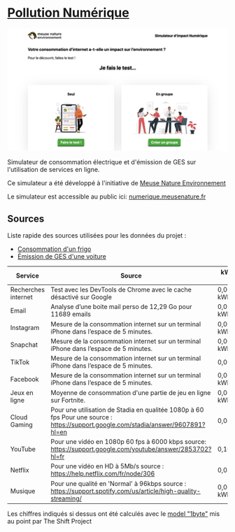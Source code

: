 # [Pollution Numérique](https://numerique.meusenature.fr/)

![screenshot](screenshot.png)

Simulateur de consommation électrique et d'émission de GES sur l'utilisation de services en ligne.

Ce simulateur a été développé à l'initiative de [Meuse Nature Environnement](https://meusenature.fr/)

Le simulateur est accessible au public ici: [numerique.meusenature.fr](https://numerique.meusenature.fr/)

## Sources

Liste rapide des sources utilisées pour les données du projet :

- [Consommation d'un frigo](https://total.direct-energie.com/particuliers/parlons-energie/dossiers-energie/economie-d-energie/tout-savoir-sur-la-consommation-de-votre-frigo)
- [Émission de GES d'une voiture](https://ree.developpement-durable.gouv.fr/themes/defis-environnementaux/changement-climatique/emissions-de-gaz-a-effet-de-serre/article/les-emissions-de-gaz-a-effet-de-serre-des-transports)

| Service             | Source                                                       | kWh pour 1 unité | GES (en g) pour 1 unité |
| ------------------- | ------------------------------------------------------------ | ---------------- | ----------------------- |
| Recherches internet | Test avec les DevTools de Chrome avec le cache désactivé sur Google | 0,000188265 kWh  | 0,097709448 g           |
| Email               | Analyse d’une boite mail perso de 12,29 Go pour 11689 emails | 0,000235517 kWh  | 0,122233402 g           |
| Instagram           | Mesure de la consommation internet sur un terminal iPhone dans l’espace de 5 minutes. | 0,002912 kWh     | 1,511328 g              |
| Snapchat            | Mesure de la consommation internet sur un terminal iPhone dans l’espace de 5 minutes. | 0,002912 kWh     | 1,511328 g              |
| TikTok              | Mesure de la consommation internet sur un terminal iPhone dans l’espace de 5 minutes. | 0,00448 kWh      | 2,32512 g               |
| Facebook            | Mesure de la consommation internet sur un terminal iPhone dans l’espace de 5 minutes. | 0,00289408 kWh   | 1,50202752 g            |
| Jeux en ligne       | Moyenne de consommation d'une partie de jeu en ligne sur Fortnite. | 0,0001344 kWh    | 0,0697536 g             |
| Cloud Gaming        | Pour une utilisation de Stadia en qualitée 1080p à 60 fps Pour une source : https://support.google.com/stadia/answer/9607891?hl=en | 0,04704 kWh      | 24,41376 g              |
| YouTube             | Pour une vidéo en 1080p 60 fps à 6000 kbps source: https://support.google.com/youtube/answer/2853702?hl=fr | 0,10752 kWh      | 55,80288 g              |
| Netflix             | Pour une vidéo en HD à 5Mb/s source : https://help.netflix.com/fr/node/306 | 0,08064 kWh      | 41,85216 g              |
| Musique             | Pour une qualité en 'Normal' à 96kbps source : https://support.spotify.com/us/article/high-quality-streaming/ | 0,00129024 kWh   | 0,66963456 g            |

Les chiffres indiqués si dessus ont été calculés avec le [model "1byte"](https://theshiftproject.org/wp-content/uploads/2018/10/Lean-ICT-Materials-1byte-Model-2018.xlsx) mis au point par The Shift Project


